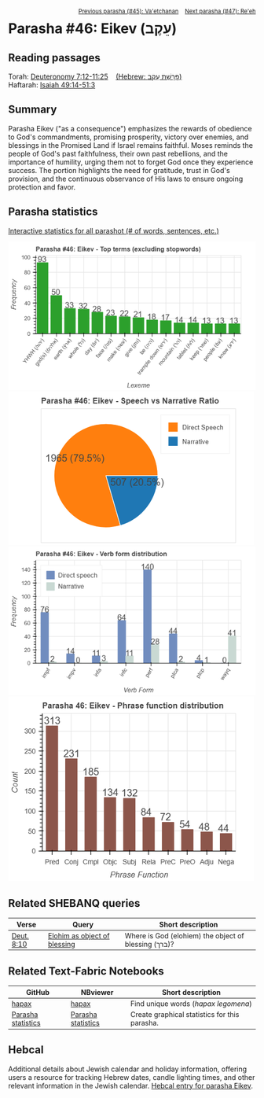 <span style="float: right;"><sup> <a href="../45%20-%20Va'etchanan">Previous parasha (#45): Va'etchanan</a> &nbsp;&nbsp; <a href="../47%20-%20Re'eh">Next parasha (#47): Re'eh</a></sup></span>

# Parasha #46: Eikev (עֵקֶב)

## Reading passages

Torah: <a href="https://www.stepbible.org/?q=version=NASB2020|reference=Deut.7:12-11:25&options=HNVUG" target="_blank">Deuteronomy 7:12-11:25</a> &nbsp;&nbsp; <a href="https://tikkun.io/#/p/eikev" target="_blank">(Hebrew: פָּרָשַׁת עֵקֶב)</a><br>
Haftarah: 
<a href="https://www.stepbible.org/?q=version=NASB2020|reference=Is.49:14-51:3&options=HNVUG" target="_blank">Isaiah 49:14-51:3</a>

## Summary

Parasha Eikev ("as a consequence") emphasizes the rewards of obedience to God's commandments, promising prosperity, victory over enemies, and blessings in the Promised Land if Israel remains faithful. Moses reminds the people of God's past faithfulness, their own past rebellions, and the importance of humility, urging them not to forget God once they experience success. The portion highlights the need for gratitude, trust in God's provision, and the continuous observance of His laws to ensure ongoing protection and favor.

## Parasha statistics

<a href="../../General/metrics_distribution.html" target="_blank">Interactive statistics for all parashot (# of words, sentences, etc.)</a>

<img src="top_terms.png">
<img src="speech_narrative_ratio.png">
<img src="verbform_distribution.png">
<img src="phrase_function_distribution.png">

## Related SHEBANQ queries

Verse | Query | Short description
--- | --- | --- 
<a href="https://www.stepbible.org/?q=version=NASB2020\|reference=Deut.8:10&options=HNVUG" target="_blank">Deut. 8:10</a> | <a href="https://shebanq.ancient-data.org/hebrew/text?iid=5542&version=2021&page=1&mr=r&qw=q" target="_blank">Elohim as object of blessing</a> | Where is God (elohiem) the object of blessing (ברך)?

## Related Text-Fabric Notebooks

GitHub | NBviewer | Short description
---|---|---
<a href="https://github.com/tonyjurg/Parashot/tree/main/WeeklyParasha/46%20-%20Eikev/hapax.ipynb" target="_blank">hapax</a> | <a href="https://nbviewer.org/github/tonyjurg/Parashot/blob/main/WeeklyParasha/46%20-%20Eikev/hapax.ipynb" target="_blank">hapax</a> | Find unique words (*hapax legomena*)
<a href="https://github.com/tonyjurg/Parashot/tree/main/WeeklyParasha/46%20-%20Eikev/parasha_analysis.ipynb" target="_blank">Parasha statistics</a> | <a href="https://nbviewer.org/github/tonyjurg/Parashot/blob/main/WeeklyParasha/46%20-%20Eikev/parasha_analysis.ipynb" target="_blank">Parasha statistics</a>| Create graphical statistics for this parasha.

## Hebcal

Additional details about Jewish calendar and holiday information, offering users a resource for tracking Hebrew dates, candle lighting times, and other relevant information in the Jewish calendar. <a href="https://www.hebcal.com/sedrot/eikev" target="_blank">Hebcal entry for parasha Eikev</a>.
